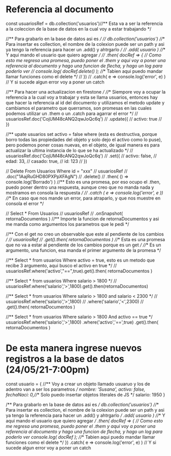 # Referencia al documento

const usuariosRef = db.collection('usuarios')//** Esta va a ser la referencia a la coleccion de la base de datos en la cual voy a estar trabajando */

//** Para grabarlo en la base de datos asi es */
// db.collection('usuarios') //** Para insertar es collection, el nombre de la colexion puede ser un path y asi ya tengo la referencia para hacer un .add() y ahtrgarlo */
//     .add( usuario ) //** Y aqui mando el usuario que quiero agregar */
//     .then( docRef => { // Como esto me regresa una promesa, puedo poner el .them y aqui voy a poner una referencia al documento y hago una funcion de flecha, y hago un log para poderlo ver
//         console.log( docRef.delete() ); //** Tabien aqui puedo mandar llamar funciones como el delete */
//     })
//     .catch( e => console.log('error', e) ) // Y si sucede algun error voy a poner un catch 

//** Para hacer una actualizacion en firestone */
 //** Siempore voy a ocupar la referencia a la cual voy a trabajar y esta se llama usuarios, entonces hay que hacer la referencia al id del documento y utilizamos el metodo update y cambiamos el parametro que querramos, son promesas en las cuales podemos utilizar un .them o un .catch para agarrar el error */
// usuariosRef.doc('CojUM48cANQ2qwJoQc6q')
//     .update({
//         activo: true
//     })

//** upate usuarios set activo = false where (esta es destructiva, porque borro todas las propiedades del objeto y solo dejo el activo como lo puse), pero podemos poner cosas nuevas, en el objeto, de igual manera es para actualizar la ultima instancia de lo que se ha actualizado */
// usuariosRef.doc('CojUM48cANQ2qwJoQc6q')
//     .set({
//         activo: false,
//         edad: 33,
//         casado: true,
//         id: 123
//     })

// Delete From Usuarios Where id = "xxx"
// usuariosRef
//     .doc("1AajRuGHD80PXPpXFAgN")
//     .delete()
//     .then( () => console.log('Borrado') ) //** Esto es una promesa, por eso ocupo el .then, puedo poner dentro una respuesta, aunque creo que no manda nada y mostramos en consola la respuesta */
//     .catch ( e => console.log('error', e )) //** En caso que nos mande un error, para atraparlo, y que nos muestre en consola el error */

// Select * From Usuarios
// usuariosRef
//     .onSnapshot( retornaDocumentos ) //** Importe la funcion de retornaDocumentos y asi me manda como argumentos los parametros que le pedi */

//** Con el get no creo un observable que este al pendiente de los cambios */
// usuariosRef
    // .get().then( retornaDocumentos ) //** Esta es una promesa que no va a estar al pendiente de los cambios porque es un get */
//** Es un argumento, una funcion, esa manda el primer argumento de la promesa  */

 //** Select * from usuarios Where activo = true, esto es un metodo que recibe 3 argumento, aqui busco el activo en true */
// usuariosRef.where('activo',"==",true).get().then( retornaDocumentos )

//** Select * from usuarios Where salario > 1800 */
// usuariosRef.where('salario','>',1800).get().then(retornaDocumentos)

//** Select * from usuarios Where salario > 1800 and salario < 2300 */
// usuariosRef.where('salario','>',1800)
//             .where('salario','<',2300)
//         .get().then( retornaDocumentos )

//** Select * from usuarios Where salario > 1800 And activo == true */
usuariosRef.where('salario','>',1800)
            .where('activo','==',true)
        .get().then( retornaDocumentos )


# De esta manera ingrese nuevos registros a la base de datos (24/05/21-7:00pm)
const usuario = { //** Voy a crear un objeto llamado usuaruo y los de adentro van a ser los parametros */
    nombre: 'Susana',
    activo: false,
    fechaNaci: 0,//** Solo puedo insertar objetos literales de JS */
    salario: 1950
}

/** Para grabarlo en la base de datos asi es */
db.collection('usuarios') //** Para insertar es collection, el nombre de la colexion puede ser un path y asi ya tengo la referencia para hacer un .add() y ahtrgarlo */
    .add( usuario ) //** Y aqui mando el usuario que quiero agregar */
    .then( docRef => { // Como esto me regresa una promesa, puedo poner el .them y aqui voy a poner una referencia al documento y hago una funcion de flecha, y hago un log para poderlo ver
        console.log( docRef ); //** Tabien aqui puedo mandar llamar funciones como el delete */
    })
    .catch( e => console.log('error', e) ) // Y si sucede algun error voy a poner un catch 